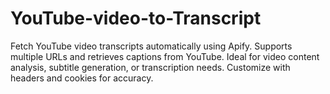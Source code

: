 # YouTube-video-to-Transcript
Fetch YouTube video transcripts automatically using Apify. Supports multiple URLs and retrieves captions from YouTube. Ideal for video content analysis, subtitle generation, or transcription needs. Customize with headers and cookies for accuracy.

